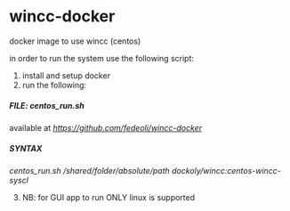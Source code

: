 # wincc-docker
docker image to use wincc (centos)

in order to run the system use the following script: 

1) install and setup docker
2) run the following:

##### FILE: *centos_run.sh* 
available at _https://github.com/fedeoli/wincc-docker_
##### SYNTAX 
*centos_run.sh* _/shared/folder/absolute/path_ _dockoly/wincc:centos-wincc-syscl_

3) NB: for GUI app to run ONLY linux is supported

